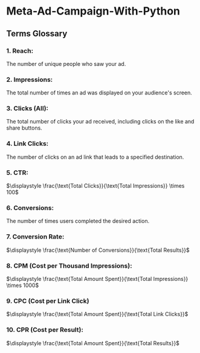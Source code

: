 # Meta-Ad-Campaign-With-Python

## Terms Glossary

### 1. Reach: 

The number of unique people who saw your ad.

### 2. Impressions: 

The total number of times an ad was displayed on your audience's screen.

### 3. Clicks (All): 

The total number of clicks your ad received, including clicks on the like and share buttons.

### 4. Link Clicks: 

The number of clicks on an ad link that leads to a specified destination.

### 5. CTR: 

$\displaystyle \frac{\text{Total Clicks}}{\text{Total Impressions}} \times 100$

### 6. Conversions: 

The number of times users completed the desired action.
### 7. Conversion Rate: 

$\displaystyle \frac{\text{Number of Conversions}}{\text{Total Results}}$

### 8. CPM (Cost per Thousand Impressions):

$\displaystyle \frac{\text{Total Amount Spent}}{\text{Total Impressions}} \times 1000$

### 9. CPC (Cost per Link Click)

$\displaystyle \frac{\text{Total Amount Spent}}{\text{Total Link Clicks}}$

### 10. CPR (Cost per Result):
$\displaystyle \frac{\text{Total Amount Spent}}{\text{Total Results}}$
